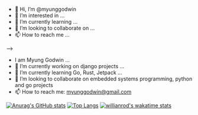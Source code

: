 - 👋 Hi, I’m @myunggodwin
- 👀 I’m interested in ...
- 🌱 I’m currently learning ...
- 💞️ I’m looking to collaborate on ...
- 📫 How to reach me ...

<!---
myunggodwin/myunggodwin is a ✨ special ✨ repository because its `README.md` (this file) appears on your GitHub profile.
You can click the Preview link to take a look at your changes.
--->

-->
- I am  Myung Godwin ...
- 🔭 I’m currently working on django projects ...
- 🌱 I’m currently learning Go, Rust, Jetpack ...
- 👯 I’m looking to collaborate on embedded systems programming, python and go projects
- 📫 How to reach me: myunggodwin@gmail.com

[![Anurag's GitHub stats](https://github-readme-stats.vercel.app/api?username=myunggodwin&count_private=true&show_icons=true&theme=radical&langs_count=8)](https://github.com/anuraghazra/github-readme-stats)
[![Top Langs](https://github-readme-stats.vercel.app/api/top-langs/?username=myunggodwin&layout=compact&hide=javascript,css,scss,html,cmake,makefile)](https://github.com/anuraghazra/github-readme-stats)
[![willianrod's wakatime stats](https://github-readme-stats.vercel.app/api/wakatime?username=kimgee)](https://github.com/anuraghazra/github-readme-stats)

